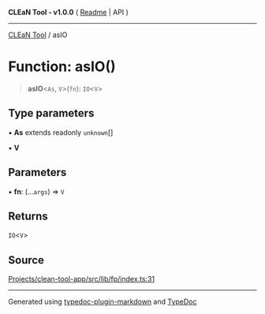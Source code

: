 **CLEaN Tool - v1.0.0** ( [Readme](../README.md) \| API )

***

[CLEaN Tool](../exports.md) / asIO

# Function: asIO()

> **asIO**\<`As`, `V`\>(`fn`): `IO`\<`V`\>

## Type parameters

▪ **As** extends readonly `unknown`[]

▪ **V**

## Parameters

▪ **fn**: (...`args`) => `V`

## Returns

`IO`\<`V`\>

## Source

[Projects/clean-tool-app/src/lib/fp/index.ts:31](https://github.com/yuckyh/clean-tool-app/)

***

Generated using [typedoc-plugin-markdown](https://www.npmjs.com/package/typedoc-plugin-markdown) and [TypeDoc](https://typedoc.org/)
